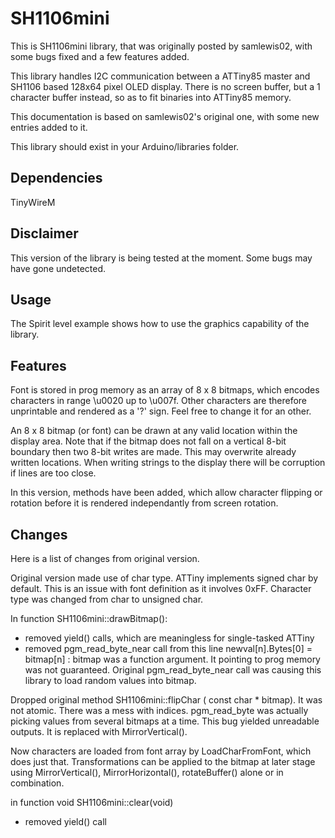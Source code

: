 # SH1106mini

This is SH1106mini library, that was originally posted by samlewis02, 
with some bugs fixed and a few features added.

This library handles I2C communication between a ATTiny85 master and SH1106 based 128x64 pixel OLED display. 
There is no screen buffer, but a 1 character buffer instead, so as to fit binaries into 
ATTiny85 memory.

This documentation is based on samlewis02's original one, with some new entries added to it.

This library should exist in your Arduino/libraries folder.

## Dependencies
TinyWireM

## Disclaimer

This version of the library is being tested at the moment. Some bugs may have gone undetected.

## Usage

The Spirit level example shows how to use the graphics capability of the library.

## Features

Font is stored in prog memory as an array of 8 x 8 bitmaps, which encodes characters in range \u0020 up to \u007f.
Other characters are therefore unprintable and rendered as a '?' sign. Feel free to change it for an other.

An 8 x 8 bitmap (or font) can be drawn at any valid location within the display area. Note that if the bitmap does not fall on a 
vertical 8-bit boundary then two 8-bit writes are made. This may overwrite already written locations. 
When writing strings to the display there will be corruption if lines are too close.

In this version, methods have been added, which allow character flipping or rotation before it is rendered independantly from screen rotation.

## Changes

Here is a list of changes from original version.
 
Original version made use of char type. ATTiny implements signed char by 
default. This is an issue with font definition as it involves 0xFF.
Character type was changed from char to unsigned char. 
 
In function SH1106mini::drawBitmap():
 - removed yield() calls, which are meaningless for single-tasked ATTiny
 - removed pgm_read_byte_near call from this line 
 newval[n].Bytes[0] = bitmap[n] : bitmap was a function argument. It pointing
 to prog memory was not guaranteed. Original pgm_read_byte_near call was causing this library 
 to load random values into bitmap.
 
Dropped original method SH1106mini::flipChar (  const char * bitmap).
It was not atomic. There was a mess with indices. 
pgm_read_byte was actually picking values from several bitmaps at a time. 
This bug yielded unreadable outputs. It is replaced with MirrorVertical().

Now characters are loaded from font array by LoadCharFromFont, which does just that. 
Transformations can be applied to the bitmap at later stage using 
MirrorVertical(), MirrorHorizontal(), rotateBuffer() alone or 
in combination.
 
 in function void SH1106mini::clear(void)
 - removed yield() call
 
